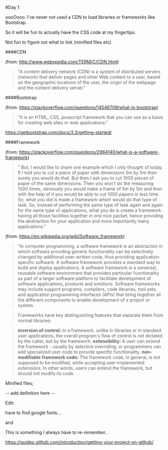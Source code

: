 #Day 1

oooOooo. I've never *not* used a CDN to load libraries or frameworks like Bootstrap.

So it will be fun to actually have the CSS code at my fingertips.

Not fun to figure out what to link (minified files etc)

####CDN

(from: http://www.webopedia.com/TERM/C/CDN.html)

>"A content delivery network (CDN) is a system of distributed servers (network) that deliver pages and other Web content to a user, based on the geographic locations of the user, the origin of the webpage and the content delivery server."

####Bootstrap

(from: https://stackoverflow.com/questions/14546709/what-is-bootstrap)

>"It is an HTML, CSS, javascript framework that you can use as a basis for creating web sites or web applications."

https://getbootstrap.com/docs/3.3/getting-started/

####Framework

(from: https://stackoverflow.com/questions/2964140/what-is-a-software-framework)

>" But, I would like to share one example which I only thought of today. If I told you to cut a piece of paper with dimensions 5m by 5m then surely you would do that. But then I ask you to cut 1000 pieces of paper of the same dimensions. Then you won't do the measuring 1000 times, obviously you would make a frame of 5m by 5m and then with the help of it you would be able to cut 1000 papers in less time. So, what you did is made a framework which would do that type of task. So, instead of performing the same type of task again and again for the same type of applications, what you do is create a framework having all those facilities together in one nice packet, hence providing the abstraction for your application and more importantly many applications."

(from: https://en.wikipedia.org/wiki/Software_framework)

>"In computer programming, a software framework is an abstraction in which software providing generic functionality can be selectively changed by additional user-written code, thus providing application-specific software. A software framework provides a standard way to build and deploy applications. A software framework is a universal, reusable software environment that provides particular functionality as part of a larger software platform to facilitate development of software applications, products and solutions. Software frameworks may include support programs, compilers, code libraries, tool sets, and application programming interfaces (APIs) that bring together all the different components to enable development of a project or system.

>Frameworks have key distinguishing features that separate them from normal libraries:

>**inversion of control:** In a framework, unlike in libraries or in standard user applications, the overall program's flow of control is not dictated by the caller, but by the framework.
>**extensibility:** A user can extend the framework - usually by selective overriding; or programmers can add specialized user code to provide specific functionality.
>**non-modifiable framework code:** The framework code, in general, is not supposed to be modified, while accepting user-implemented extensions. In other words, users can extend the framework, but should not modify its code.


Minified files;

-- add definition here --

Edit:

have to find google fonts...

and 

This is something I always have to re-remember..

https://guides.github.com/introduction/getting-your-project-on-github/




